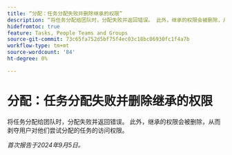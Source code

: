 ```yaml
---
title: “分配：任务分配失败并删除继承的权限”
description: “将任务分配给团队时，分配失败并返回错误。 此外，继承的权限会被删除，从而剥夺用户对他们尝试分配的任务的访问权限。”
hidefromtoc: true
feature: Tasks, People Teams and Groups
source-git-commit: 73c65fa752d5bf75f4ec03c18bc06930fc1f4a7b
workflow-type: tm+mt
source-wordcount: '84'
ht-degree: 0%

---
```


# 分配：任务分配失败并删除继承的权限

将任务分配给团队时，分配失败并返回错误。 此外，继承的权限会被删除，从而剥夺用户对他们尝试分配的任务的访问权限。

_首次报告于2024年9月5日。_
